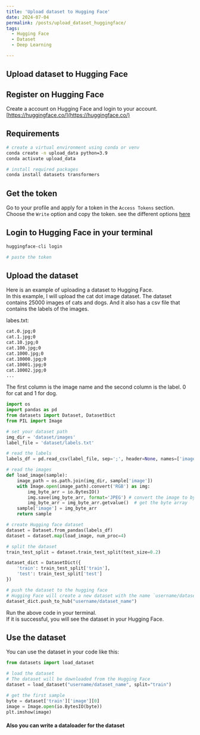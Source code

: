 ```yaml
---
title: 'Upload dataset to Hugging Face'
date: 2024-07-04
permalink: /posts/upload_dataset_huggingface/
tags:
  - Hugging Face
  - Dataset
  - Deep Learning

---
```


## Upload dataset to Hugging Face

## Register on Hugging Face
Create a account on Hugging Face and login to your account.
[https://huggingface.co/](https://huggingface.co/)

## Requirements
```bash
# create a virtual environment using conda or venv
conda create -n upload_data python=3.9
conda activate upload_data

# install required packages
conda install datasets transformers
```

## Get the token
Go to your profile and apply for a token in the `Access Tokens` section.  
Choose the `Write` option and copy the token. see the different options [here](https://huggingface.co/docs/hub/security-tokens)  

## Login to Hugging Face in your terminal
```bash
huggingface-cli login

# paste the token
```

## Upload the dataset
Here is an example of uploading a dataset to Hugging Face.  
In this example, I will upload the cat dot image dataset. The dataset contains 25000 images of cats and dogs. And it also has a csv file that contains the labels of the images.  

labes.txt:
```txt
cat.0.jpg;0
cat.1.jpg;0
cat.10.jpg;0
cat.100.jpg;0
cat.1000.jpg;0
cat.10000.jpg;0
cat.10001.jpg;0
cat.10002.jpg;0
...
```
The first column is the image name and the second column is the label.  0 for cat and 1 for dog. 

```python
import os
import pandas as pd
from datasets import Dataset, DatasetDict
from PIL import Image

# set your dataset path
img_dir = 'dataset/images'
label_file = 'dataset/labels.txt'

# read the labels
labels_df = pd.read_csv(label_file, sep=';', header=None, names=['image', 'label'])

# read the images
def load_image(sample):
    image_path = os.path.join(img_dir, sample['image'])
    with Image.open(image_path).convert('RGB') as img:
        img_byte_arr = io.BytesIO()
        img.save(img_byte_arr, format='JPEG') # convert the image to byte array
        img_byte_arr = img_byte_arr.getvalue()  # get the byte array
    sample['image'] = img_byte_arr
    return sample

# create Hugging face dataset
dataset = Dataset.from_pandas(labels_df)
dataset = dataset.map(load_image, num_proc=4)

# split the dataset
train_test_split = dataset.train_test_split(test_size=0.2)

dataset_dict = DatasetDict({
    'train': train_test_split['train'],
    'test': train_test_split['test']
})

# push the dataset to the hugging face
# Hugging Face will create a new dataset with the name `username/dataset_name`
dataset_dict.push_to_hub("username/dataset_name")
```


Run the above code in your terminal.  
If it is successful, you will see the dataset in your Hugging Face.

## Use the dataset
You can use the dataset in your code like this:
```python
from datasets import load_dataset

# load the dataset
# The dataset will be downloaded from the Hugging Face
dataset = load_dataset("username/dataset_name", split="train")

# get the first sample
byte = dataset['train']['image'][0]
image = Image.open(io.BytesIO(byte))
plt.imshow(image)
```
#### Also you can write a dataloader for the dataset